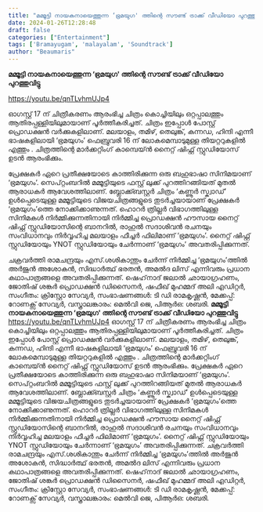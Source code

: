 ```yaml
---
title: "മമ്മൂട്ടി നായകനായെത്തുന്ന ‘ഭ്രമയുഗ' ത്തിന്റെ സൗണ്ട് ട്രാക്ക് വീഡിയോ പുറത്തുവിട്ടു"
date: 2024-01-26T12:28:48
draft: false
categories: ["Entertainment"]
tags: ['Bramayugam', 'malayalam', 'Soundtrack']
author: "Beaumaris"
---
```


<strong>മമ്മൂട്ടി നായകനായെത്തുന്ന ‘ഭ്രമയുഗ' ത്തിന്റെ സൗണ്ട് ട്രാക്ക് വീഡിയോ പുറത്തുവിട്ടു </strong>

https://youtu.be/qnTLvhmUJp4

ഓഗസ്റ്റ് 17 ന് ചിത്രീകരണം ആരംഭിച്ച ചിത്രം കൊച്ചിയിലും ഒറ്റപ്പാലത്തും ആതിരപ്പള്ളിയിലുമായാണ് പൂർത്തീകരിച്ചത്. ചിത്രം ഇപ്പോൾ പോസ്റ്റ് പ്രൊഡക്ഷൻ വർക്കുകളിലാണ്. മലയാളം, തമിഴ്, തെലുങ്ക്, കന്നഡ, ഹിന്ദി എന്നീ ഭാഷകളിലായി ‘ഭ്രമയുഗം’ ഫെബ്രുവരി 16 ന് ലോകമെമ്പാടുമുള്ള തിയറ്ററുകളിൽ എത്തും . ചിത്രത്തിന്റെ മാർക്കറ്റിംഗ് കാമ്പെയ്‌ൻ നൈറ്റ് ഷിഫ്റ്റ് സ്റ്റുഡിയോസ് ഉടൻ ആരംഭിക്കും.

പ്രേക്ഷകർ ഏറെ പ്രതീക്ഷയോടെ കാത്തിരിക്കുന്ന ഒരു ബഹുഭാഷാ സിനിമയാണ് ‘ഭ്രമയുഗം’. സെപ്റ്റംബറിൽ മമ്മൂട്ടിയുടെ ഫസ്റ്റ് ലുക്ക് പുറത്തിറങ്ങിയത് മുതൽ ആരാധകർ ആവേശത്തിലാണ്. ബ്ലോക്ക്ബസ്റ്റർ ചിത്രം ‘കണ്ണൂർ സ്ക്വാഡ്’ ഉൾപ്പെടെയുള്ള മമ്മൂട്ടിയുടെ വിജയചിത്രങ്ങളുടെ തുടർച്ചയായാണ് പ്രേക്ഷകർ ‘ഭ്രമയുഗം’ത്തെ നോക്കിക്കാണുന്നത്. ഹൊറർ ത്രില്ലർ വിഭാഗത്തിലുള്ള സിനിമകൾ നിർമ്മിക്കുന്നതിനായി നിർമ്മിച്ച പ്രൊഡക്ഷൻ ഹൗസായ നൈറ്റ് ഷിഫ്റ്റ് സ്റ്റുഡിയോസിന്റെ ബാനറിൽ, രാഹുൽ സദാശിവൻ രചനയും സംവിധാനവും നിർവ്വഹിച്ച മലയാളം ഫീച്ചർ ഫിലിമാണ് ‘ഭ്രമയുഗം’. നൈറ്റ് ഷിഫ്റ്റ് സ്റ്റുഡിയോയും YNOT സ്റ്റുഡിയോയും ചേർന്നാണ് ‘ഭ്രമയുഗം’ അവതരിപ്പിക്കുന്നത്.

ചക്രവർത്തി രാമചന്ദ്രയും എസ്.ശശികാന്തും ചേർന്ന് നിർമ്മിച്ച ‘ഭ്രമയുഗം’ത്തിൽ അർജുൻ അശോകൻ, സിദ്ധാർത്ഥ് ഭരതൻ, അമൽദ ലിസ് എന്നിവരും പ്രധാന കഥാപാത്രങ്ങളെ അവതരിപ്പിക്കുന്നത്. ഷെഹ്‌നാദ് ജലാൽ ഛായാഗ്രഹണം, ജോതിഷ് ശങ്കർ പ്രൊഡക്ഷൻ ഡിസൈനർ, ഷഫീഖ് മുഹമ്മദ് അലി എഡിറ്റർ, സംഗീതം: ക്രിസ്റ്റോ സേവ്യർ, സംഭാഷണങ്ങൾ: ടി ഡി രാമകൃഷ്ണൻ, മേക്കപ്പ്: റോണക്സ് സേവ്യർ, വസ്ത്രാലങ്കാരം: മെൽവി ജെ, പിആർഒ: ശബരി.
**മമ്മൂട്ടി നായകനായെത്തുന്ന ‘ഭ്രമയുഗ' ത്തിന്റെ സൗണ്ട് ട്രാക്ക് വീഡിയോ പുറത്തുവിട്ടു** https://youtu.be/qnTLvhmUJp4 ഓഗസ്റ്റ് 17 ന് ചിത്രീകരണം ആരംഭിച്ച ചിത്രം കൊച്ചിയിലും ഒറ്റപ്പാലത്തും ആതിരപ്പള്ളിയിലുമായാണ് പൂർത്തീകരിച്ചത്. ചിത്രം ഇപ്പോൾ പോസ്റ്റ് പ്രൊഡക്ഷൻ വർക്കുകളിലാണ്. മലയാളം, തമിഴ്, തെലുങ്ക്, കന്നഡ, ഹിന്ദി എന്നീ ഭാഷകളിലായി ‘ഭ്രമയുഗം’ ഫെബ്രുവരി 16 ന് ലോകമെമ്പാടുമുള്ള തിയറ്ററുകളിൽ എത്തും . ചിത്രത്തിന്റെ മാർക്കറ്റിംഗ് കാമ്പെയ്‌ൻ നൈറ്റ് ഷിഫ്റ്റ് സ്റ്റുഡിയോസ് ഉടൻ ആരംഭിക്കും. പ്രേക്ഷകർ ഏറെ പ്രതീക്ഷയോടെ കാത്തിരിക്കുന്ന ഒരു ബഹുഭാഷാ സിനിമയാണ് ‘ഭ്രമയുഗം’. സെപ്റ്റംബറിൽ മമ്മൂട്ടിയുടെ ഫസ്റ്റ് ലുക്ക് പുറത്തിറങ്ങിയത് മുതൽ ആരാധകർ ആവേശത്തിലാണ്. ബ്ലോക്ക്ബസ്റ്റർ ചിത്രം ‘കണ്ണൂർ സ്ക്വാഡ്’ ഉൾപ്പെടെയുള്ള മമ്മൂട്ടിയുടെ വിജയചിത്രങ്ങളുടെ തുടർച്ചയായാണ് പ്രേക്ഷകർ ‘ഭ്രമയുഗം’ത്തെ നോക്കിക്കാണുന്നത്. ഹൊറർ ത്രില്ലർ വിഭാഗത്തിലുള്ള സിനിമകൾ നിർമ്മിക്കുന്നതിനായി നിർമ്മിച്ച പ്രൊഡക്ഷൻ ഹൗസായ നൈറ്റ് ഷിഫ്റ്റ് സ്റ്റുഡിയോസിന്റെ ബാനറിൽ, രാഹുൽ സദാശിവൻ രചനയും സംവിധാനവും നിർവ്വഹിച്ച മലയാളം ഫീച്ചർ ഫിലിമാണ് ‘ഭ്രമയുഗം’. നൈറ്റ് ഷിഫ്റ്റ് സ്റ്റുഡിയോയും YNOT സ്റ്റുഡിയോയും ചേർന്നാണ് ‘ഭ്രമയുഗം’ അവതരിപ്പിക്കുന്നത്. ചക്രവർത്തി രാമചന്ദ്രയും എസ്.ശശികാന്തും ചേർന്ന് നിർമ്മിച്ച ‘ഭ്രമയുഗം’ത്തിൽ അർജുൻ അശോകൻ, സിദ്ധാർത്ഥ് ഭരതൻ, അമൽദ ലിസ് എന്നിവരും പ്രധാന കഥാപാത്രങ്ങളെ അവതരിപ്പിക്കുന്നത്. ഷെഹ്‌നാദ് ജലാൽ ഛായാഗ്രഹണം, ജോതിഷ് ശങ്കർ പ്രൊഡക്ഷൻ ഡിസൈനർ, ഷഫീഖ് മുഹമ്മദ് അലി എഡിറ്റർ, സംഗീതം: ക്രിസ്റ്റോ സേവ്യർ, സംഭാഷണങ്ങൾ: ടി ഡി രാമകൃഷ്ണൻ, മേക്കപ്പ്: റോണക്സ് സേവ്യർ, വസ്ത്രാലങ്കാരം: മെൽവി ജെ, പിആർഒ: ശബരി.
